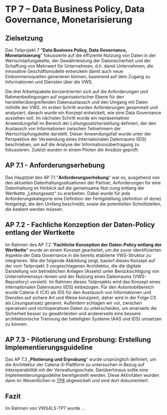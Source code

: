 # TP 7 – Data Business Policy, Data Governance, Monetarisierung
## Zielsetzung
Das Teilprojekt 7 "**Data Business Policy, Data Governance, Monetarisierung**" fokussierte auf die effiziente Nutzung von Daten in der Wertschöpfungskette, der Gewährleistung der Datensicherheit und der Schaffung von Mehrwert für Unternehmen, d.h. damit Unternehmen, die innovative Geschäftsmodelle entwickeln damit auch neue Einkommensquellen generieren können, basierend auf dem Zugang zu Informationen und Diensten über die VWS.

Die drei Arbeitspakete konzentrierten sich auf die Anforderungen und Rahmenbedingungen auf organisatorischer Ebene für den herstellerübergreifenden Datenaustausch und den Umgang mit Daten mithilfe der VWS. Im ersten Schritt wurden Anforderungen gesammelt und analysiert, danach wurde ein Konzept entwickelt, wie eine Data Governance aussehen soll. Im nächsten Schritt wurde ein repräsentativer Anwendungsfall im Bereich der Leitungssatzherstellung definiert, der den Austausch von Informationen zwischen Teilnehmern der Wertschöpfungskette darstellt. Dieser Anwendungsfall wurde unter der Perspektive der Verwendung eines Internationalen Datenraums (IDS) beschrieben, um auf die Analyse der Informationsübertragung zu fokussieren. Zuletzt wurden in einem Piloten die Ansätze geprüft.

##	AP 7.1 - Anforderungserhebung
Das Hauptziel des AP 7.1 "**Anforderungserhebung**“ war es, ausgehend von den aktuellen Datenhaltungssituationen der Partner, Anforderungen für eine Datenhaltung im Hinblick auf die gemeinsame Nut-zung entlang der Wertkette „Leitungssatz“ zu erarbeiten. Dabei wurde für jede Anforderungskategorie eine Definition der Fertigstellung (definition of done) festgelegt, die den Umfang beschreibt, sowie die potentiellen Schnittstellen, die bedient werden müssen.

##	AP 7.2 - Fachliche Konzeption der Daten-Policy entlang der Wertkette
Im Rahmen des AP 7.2 "**Fachliche Konzeption der Daten-Policy entlang der Wertkette**" wurde an einem Konzept gearbeitet, um die zuvor identifizierten Aspekte der Data Governance in die bereits etablierte VWS-Struktur zu integrieren. Wie die folgende Abbildung zeigt, basiert dieses Konzept auf der vom Teilprojekt 3 vorgeschlagenen Architektur, die die digitale Darstellung von betrieblichen Anlagen (Assets) unter Berücksichtigung von Unternehmenssys-temen und der Nutzung eines Datenraums (VWS-Repository) vorsieht. Im Rahmen dieses Teilprojekts wird das Konzept eines internationalen Datenraums (IDS) einbezogen. Für den Automobilbereich wurde Catena-X (CX) als IDS für den Austausch von Informationen und Diensten auf sichere Art und Weise konzipiert, daher wird in der Folge CX als Lösungsansatz genannt. Außerdem schlagen wir vor, zwischen operativen und nichtoperativen Daten zu unterscheiden, um einerseits die Sicherheit besser zu gewährleisten und andererseits eine bessere architektonische Trennung der beteiligten Systeme (AAS und IDS) umsetzen zu können.

##	AP 7.3 - Pilotierung und Erprobung: Erstellung Implementierungsguideline
Das AP 7.3 „**Pilotierung und Erprobung**“ wurde ursprünglich definiert, um die Architektur der Catena-X-Plattform zu untersuchen in Bezug auf Interoperabilität mit der Verwaltungsschale. Darüberhinaus sollte eine Implementierungsguideline bereitgestellt werden. Diese Aktivitäten wurden dann im Wesentlichen in [TP8](/TP08) abgewickelt und sind dort dokumentiert.

##	Fazit
Im Rahmen von VWS4LS-TP7 wurde ...
